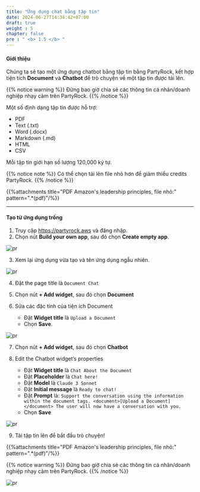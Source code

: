 ```yaml
---
title: "Ứng dụng chat bằng tập tin"
date: 2024-06-27T14:34:42+07:00
draft: true
weight : 5
chapter: false
pre : " <b> 1.5 </b> "
---
```


#### Giới thiệu

Chúng ta sẽ tạo một ứng dụng chatbot bằng tập tin bằng PartyRock, kết hợp tiện tích **Document** và **Chatbot** để trò chuyện về một tập tin được tải lên.

{{% notice warning %}}
Đừng bao giờ chia sẻ các thông tin cá nhân/doanh nghiệp nhạy cảm trên PartyRock.
{{% /notice %}}

Một số định dạng tập tin được hỗ trợ:
- PDF
- Text (.txt)
- Word (.docx)
- Markdown (.md)
- HTML
- CSV

Mỗi tập tin giới hạn số lượng 120,000 ký tự.

{{% notice note %}}
Có thể chọn tải lên file nhỏ hơn để giảm thiểu credits PartyRock.
{{% /notice %}}

{{%attachments title="PDF Amazon's leadership principles, file nhỏ:" pattern=".*(pdf)"/%}}

---

#### Tạo từ ứng dụng trống
1. Truy cập https://partyrock.aws và đăng nhập.
2. Chọn nút **Build your own app**, sau đó chọn **Create empty app**.

![pr](/images/1-PartyRock/012-PartyRock.png)

3. Xem lại ứng dụng vừa tạo và tên ứng dụng ngẫu nhiên.

![pr](/images/1-PartyRock/013-PartyRock.png)

4. Đặt the page title là `Document Chat`

5. Chọn nút **+ Add widget**, sau đó chọn **Document**

6. Sửa các đặc tính của tiện ích Document
   - Đặt **Widget title** là `Upload a Document`
   - Chọn **Save**.

![pr](/images/1-PartyRock/032-PartyRock.png)

7. Chọn nút **+ Add widget**, sau đó chọn **Chatbot**

8. Edit the Chatbot widget’s properties
   - Đặt **Widget title** là `Chat About the Document`
   - Đặt **Placeholder** là `Chat here!`
   - Đặt **Model** là `Claude 3 Sonnet`
   - Đặt **Initial message** là `Ready to chat!`
   - Đặt **Prompt** là: `Support the conversation using the information within the document tags. <document>[Upload a Document]</document> The user will now have a conversation with you.`
   - Chọn **Save**

![pr](/images/1-PartyRock/033-PartyRock.png)

9. Tải tập tin lên để bắt đầu trò chuyện!

{{%attachments title="PDF Amazon's leadership principles, file nhỏ:" pattern=".*(pdf)"/%}}

{{% notice warning %}}
Đừng bao giờ chia sẻ các thông tin cá nhân/doanh nghiệp nhạy cảm trên PartyRock.
{{% /notice %}}

![pr](/images/1-PartyRock/034-PartyRock.png)